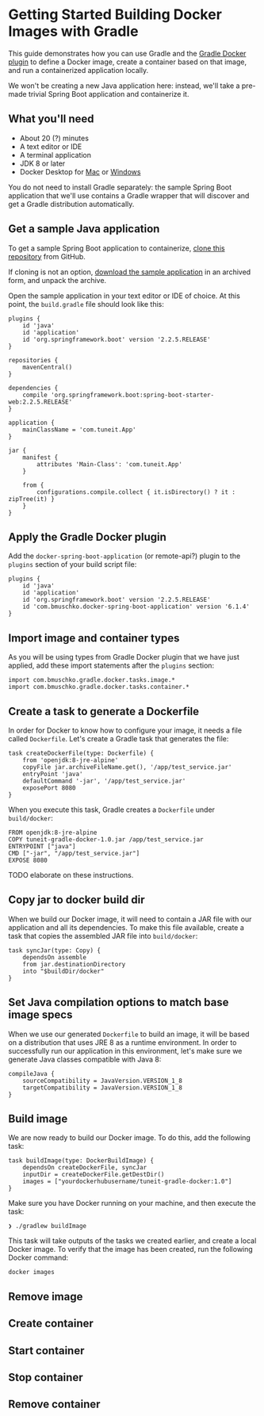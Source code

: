 # Getting Started Building Docker Images with Gradle

This guide demonstrates how you can use Gradle and the [Gradle Docker plugin](https://github.com/bmuschko/gradle-docker-plugin) to define a Docker image, create a container based on that image, and run a containerized application locally.

We won't be creating a new Java application here: instead, we'll take a pre-made trivial Spring Boot application and containerize it.

## What you'll need
* About 20 (?) minutes
* A text editor or IDE
* A terminal application
* JDK 8 or later
* Docker Desktop for [Mac](https://docs.docker.com/docker-for-mac/install/) or [Windows](https://docs.docker.com/docker-for-windows/install/)

You do not need to install Gradle separately: the sample Spring Boot application that we'll use contains a Gradle wrapper that will discover and get a Gradle distribution automatically.

## Get a sample Java application
To get a sample Spring Boot application to containerize, [clone this repository](https://github.com/gorohoroh/tuneit-gradle-docker) from GitHub.

If cloning is not an option, [download the sample application](tuneit-gradle-docker-master.zip) in an archived form, and unpack the archive.

Open the sample application in your text editor or IDE of choice. At this point, the `build.gradle` file should look  like this:

```
plugins {
    id 'java'
    id 'application'
    id 'org.springframework.boot' version '2.2.5.RELEASE'
}

repositories {
    mavenCentral()
}

dependencies {
    compile 'org.springframework.boot:spring-boot-starter-web:2.2.5.RELEASE'
}

application {
    mainClassName = 'com.tuneit.App'
}

jar {
    manifest {
        attributes 'Main-Class': 'com.tuneit.App'
    }

    from {
        configurations.compile.collect { it.isDirectory() ? it : zipTree(it) }
    }
}
```
 
## Apply the Gradle Docker plugin
Add the `docker-spring-boot-application` (or remote-api?) plugin to the `plugins` section of your build script file: 

```
plugins {
    id 'java'
    id 'application'
    id 'org.springframework.boot' version '2.2.5.RELEASE'
    id 'com.bmuschko.docker-spring-boot-application' version '6.1.4'
}
```

## Import image and container types
As you will be using types from Gradle Docker plugin that we have just applied, add these import statements after the `plugins` section:

```
import com.bmuschko.gradle.docker.tasks.image.*
import com.bmuschko.gradle.docker.tasks.container.*
```

## Create a task to generate a Dockerfile
In order for Docker to know how to configure your image, it needs a file called `Dockerfile`. Let's create a Gradle task that generates the file:

```
task createDockerFile(type: Dockerfile) {
    from 'openjdk:8-jre-alpine'
    copyFile jar.archiveFileName.get(), '/app/test_service.jar'
    entryPoint 'java'
    defaultCommand '-jar', '/app/test_service.jar'
    exposePort 8080
}
```

When you execute this task, Gradle creates a `Dockerfile` under `build/docker`:

```
FROM openjdk:8-jre-alpine
COPY tuneit-gradle-docker-1.0.jar /app/test_service.jar
ENTRYPOINT ["java"]
CMD ["-jar", "/app/test_service.jar"]
EXPOSE 8080
```

TODO elaborate on these instructions.

## Copy jar to docker build dir
When we build our Docker image, it will need to contain a JAR file with our application and all its dependencies. To make this file available, create a task that copies the assembled JAR file into `build/docker`:

```
task syncJar(type: Copy) {
    dependsOn assemble
    from jar.destinationDirectory
    into "$buildDir/docker"
}

```

## Set Java compilation options to match base image specs
When we use our generated `Dockerfile` to build an image, it will be based on a distribution that uses JRE 8 as a runtime environment. In order to successfully run our application in this environment, let's make sure we generate Java classes compatible with Java 8:

```
compileJava {
    sourceCompatibility = JavaVersion.VERSION_1_8
    targetCompatibility = JavaVersion.VERSION_1_8
}
``` 

## Build image
We are now ready to build our Docker image. To do this, add the following task:
```
task buildImage(type: DockerBuildImage) {
    dependsOn createDockerFile, syncJar
    inputDir = createDockerFile.getDestDir()
    images = ["yourdockerhubusername/tuneit-gradle-docker:1.0"]
}
```

Make sure you have Docker running on your machine, and then execute the task:

```
❯ ./gradlew buildImage
```

This task will take outputs of the tasks we created earlier, and create a local Docker image. To verify that the image has been created, run the following Docker command:

```
docker images
```


## Remove image

## Create container

## Start container

## Stop container

## Remove container
<!--stackedit_data:
eyJoaXN0b3J5IjpbMTM0MDk1NDQ1Ml19
-->